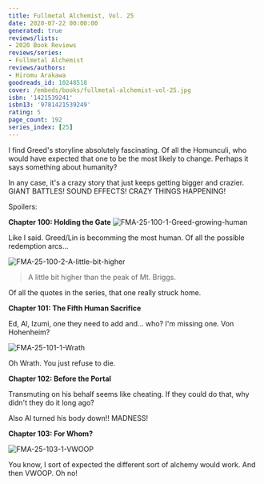 ```yaml
---
title: Fullmetal Alchemist, Vol. 25
date: 2020-07-22 00:00:00
generated: true
reviews/lists:
- 2020 Book Reviews
reviews/series:
- Fullmetal Alchemist
reviews/authors:
- Hiromu Arakawa
goodreads_id: 10248518
cover: /embeds/books/fullmetal-alchemist-vol-25.jpg
isbn: '1421539241'
isbn13: '9781421539249'
rating: 5
page_count: 192
series_index: [25]
---
```

I find Greed's storyline absolutely fascinating. Of all the Homunculi, who would have expected that one to be the most likely to change. Perhaps it says something about humanity?  

In any case, it's a crazy story that just keeps getting bigger and crazier. GIANT BATTLES! SOUND EFFECTS! CRAZY THINGS HAPPENING!  

<!--more-->

Spoilers:  

 **Chapter 100: Holding the Gate**   ![FMA-25-100-1-Greed-growing-human](/embeds/books/attachments/fma-25-100-1-greed-growing-human.png)  

Like I said. Greed/Lin is becomming the most human. Of all the possible redemption arcs...  

![FMA-25-100-2-A-little-bit-higher](/embeds/books/attachments/fma-25-100-2-a-little-bit-higher.png)  

> A little bit higher than the peak of Mt. Briggs.

Of all the quotes in the series, that one really struck home.  

**Chapter 101: The Fifth Human Sacrifice**  

Ed, Al, Izumi, one they need to add and... who? I'm missing one. Von Hohenheim?  

![FMA-25-101-1-Wrath](/embeds/books/attachments/fma-25-101-1-wrath.png)  

Oh Wrath. You just refuse to die.  

**Chapter 102: Before the Portal**  

Transmuting on his behalf seems like cheating. If they could do that, why didn't they do it long ago?  

Also Al turned his body down!! MADNESS!  

 **Chapter 103: For Whom?**  

![FMA-25-103-1-VWOOP](/embeds/books/attachments/fma-25-103-1-vwoop.png)  

You know, I sort of expected the different sort of alchemy would work. And then VWOOP. Oh no!